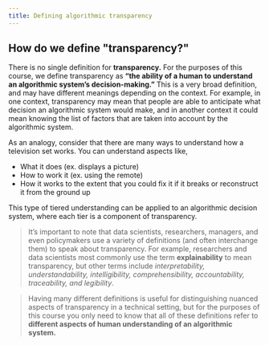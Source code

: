 ```yaml
---
title: Defining algorithmic transparency
---
```


## How do we define "transparency?"

There is no single definition for **transparency.** For the purposes of this course, we define transparency as **“the ability of a human to understand an algorithmic system’s decision-making.”** This is a very broad definition, and may have different meanings depending on the context. For example, in one context, transparency may mean that people are able to anticipate what decision an algorithmic system would make, and in another context it could mean knowing the list of factors that are taken into account by the algorithmic system.

As an analogy, consider that there are many ways to understand how a television set works. You can understand aspects like,
- What it does (ex. displays a picture)
- How to work it (ex. using the remote)
- How it works to the extent that you could fix it if it breaks or reconstruct it from the ground up

This type of tiered understanding can be applied to an algorithmic decision system, where each tier is a component of transparency.

> It’s important to note that data scientists, researchers, managers, and even policymakers use a variety of definitions (and often interchange them) to speak about transparency. For example, researchers and data scientists most commonly use the term **explainability** to mean transparency, but other terms include _interpretability, understandability, intelligibility, comprehensibility, accountability, traceability, and legibility_.

> Having many different definitions is useful for distinguishing nuanced aspects of transparency in a technical setting, but for the purposes of this course you only need to know that all of these definitions refer to **different aspects of human understanding of an algorithmic system.**